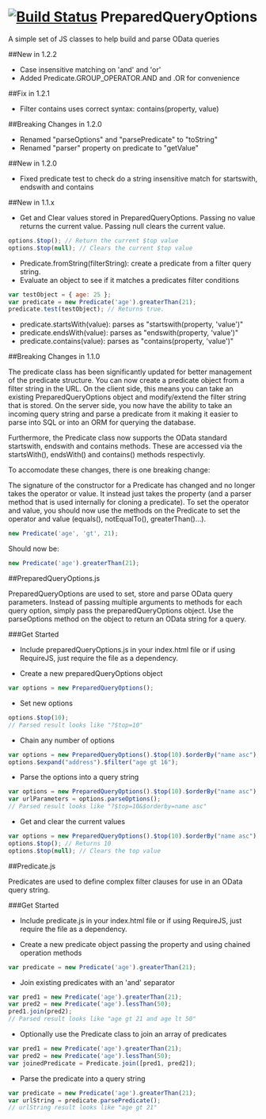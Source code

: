 [![Build Status](https://travis-ci.org/nova706/PreparedQueryOptions.svg?branch=1.1.1)](https://travis-ci.org/nova706/PreparedQueryOptions)
PreparedQueryOptions
=======================

A simple set of JS classes to help build and parse OData queries

##New in 1.2.2
- Case insensitive matching on 'and' and 'or'
- Added Predicate.GROUP_OPERATOR.AND and .OR for convenience

##Fix in 1.2.1
- Filter contains uses correct syntax: contains(property, value)

##Breaking Changes in 1.2.0
- Renamed "parseOptions" and "parsePredicate" to "toString"
- Renamed "parser" property on predicate to "getValue"

##New in 1.2.0
- Fixed predicate test to check do a string insensitive match for startswith, endswith and contains

##New in 1.1.x
- Get and Clear values stored in PreparedQueryOptions. Passing no value returns the current value. Passing null clears the current value.
```javascript
options.$top(); // Return the current $top value
options.$top(null); // Clears the current $top value
```
- Predicate.fromString(filterString): create a predicate from a filter query string.
- Evaluate an object to see if it matches a predicates filter conditions
```javascript
var testObject = { age: 25 };
var predicate = new Predicate('age').greaterThan(21);
predicate.test(testObject); // Returns true.
```
- predicate.startsWith(value): parses as "startswith(property, 'value')"
- predicate.endsWith(value): parses as "endswith(property, 'value')"
- predicate.contains(value): parses as "contains(property, 'value')"

##Breaking Changes in 1.1.0

The predicate class has been significantly updated for better management of the predicate structure. You can now create a predicate object from a filter string in the URL. On the client side, this means you can take an existing PreparedQueryOptions object and modify/extend the filter string that is stored. On the server side, you now have the ability to take an incoming query string and parse a predicate from it making it easier to parse into SQL or into an ORM for querying the database. 

Furthermore, the Predicate class now supports the OData standard startswith, endswith and contains methods. These are accessed via the startsWith(), endsWith() and contains() methods respectivly.

To accomodate these changes, there is one breaking change:

The signature of the constructor for a Predicate has changed and no longer takes the operator or value. It instead just takes the property (and a parser method that is used internally for cloning a predicate). To set the operator and value, you should now use the methods on the Predicate to set the operator and value (equals(), notEqualTo(), greaterThan()...).

```javascript
new Predicate('age', 'gt', 21);
```
Should now be:
```javascript
new Predicate('age').greaterThan(21);
```

##PreparedQueryOptions.js

PreparedQueryOptions are used to set, store and parse OData query parameters. Instead of passing multiple arguments to methods for each query option, simply pass the preparedQueryOptions object. Use the parseOptions method on the object to return an OData string for a query.

###Get Started

- Include preparedQueryOptions.js in your index.html file or if using RequireJS, just require the file as a dependency.

- Create a new preparedQueryOptions object
```javascript
var options = new PreparedQueryOptions();
```

- Set new options
```javascript
options.$top(10);
// Parsed result looks like "?$top=10"
```

- Chain any number of options
```javascript
var options = new PreparedQueryOptions().$top(10).$orderBy("name asc");
options.$expand("address").$filter("age gt 16");
```

- Parse the options into a query string
```javascript
var options = new PreparedQueryOptions().$top(10).$orderBy("name asc");
var urlParameters = options.parseOptions();
// Parsed result looks like "?$top=10&$orderby=name asc"
```

- Get and clear the current values
```javascript
var options = new PreparedQueryOptions().$top(10).$orderBy("name asc");
options.$top(); // Returns 10
options.$top(null); // Clears the top value
```

##Predicate.js

Predicates are used to define complex filter clauses for use in an OData query string.

###Get Started

- Include predicate.js in your index.html file or if using RequireJS, just require the file as a dependency.

- Create a new predicate object passing the property and using chained operation methods
```javascript
var predicate = new Predicate('age').greaterThan(21);
```

- Join existing predicates with an 'and' separator
```javascript
var pred1 = new Predicate('age').greaterThan(21);
var pred2 = new Predicate('age').lessThan(50);
pred1.join(pred2);
// Parsed result looks like "age gt 21 and age lt 50"
```

- Optionally use the Predicate class to join an array of predicates
```javascript
var pred1 = new Predicate('age').greaterThan(21);
var pred2 = new Predicate('age').lessThan(50);
var joinedPredicate = Predicate.join([pred1, pred2]);
```

- Parse the predicate into a query string
```javascript
var predicate = new Predicate('age').greaterThan(21);
var urlString = predicate.parsePredicate();
// urlString result looks like "age gt 21"
```
